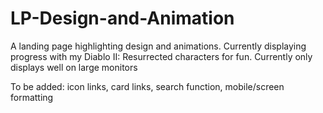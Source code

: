 # LP-Design-and-Animation
A landing page highlighting design and animations. Currently displaying progress with my Diablo II: Resurrected characters for fun.
Currently only displays well on large monitors


To be added: icon links, card links, search function, mobile/screen formatting 
